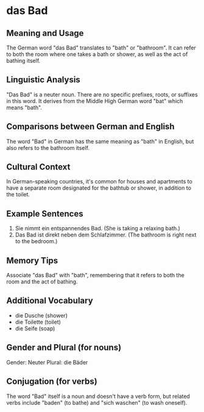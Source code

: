 # das Bad
## Meaning and Usage
The German word "das Bad" translates to "bath" or "bathroom". It can refer to both the room where one takes a bath or shower, as well as the act of bathing itself.

## Linguistic Analysis
"Das Bad" is a neuter noun. There are no specific prefixes, roots, or suffixes in this word. It derives from the Middle High German word "bat" which means "bath".

## Comparisons between German and English
The word "Bad" in German has the same meaning as "bath" in English, but also refers to the bathroom itself.

## Cultural Context
In German-speaking countries, it's common for houses and apartments to have a separate room designated for the bathtub or shower, in addition to the toilet.

## Example Sentences
1. Sie nimmt ein entspannendes Bad. (She is taking a relaxing bath.)
2. Das Bad ist direkt neben dem Schlafzimmer. (The bathroom is right next to the bedroom.)

## Memory Tips
Associate "das Bad" with "bath", remembering that it refers to both the room and the act of bathing.

## Additional Vocabulary
- die Dusche (shower)
- die Toilette (toilet)
- die Seife (soap)

## Gender and Plural (for nouns)
Gender: Neuter
Plural: die Bäder

## Conjugation (for verbs)
The word "Bad" itself is a noun and doesn't have a verb form, but related verbs include "baden" (to bathe) and "sich waschen" (to wash oneself).
